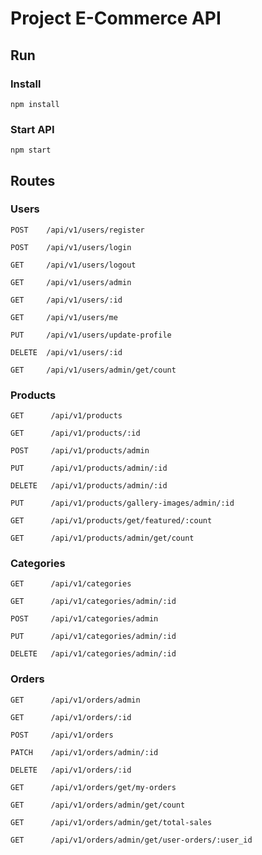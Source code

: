 
# Project E-Commerce API

## Run

### Install

``
npm install
``

### Start API

``
npm start
``

## Routes

### Users

``
POST    /api/v1/users/register
``

``
POST    /api/v1/users/login
``

``
GET     /api/v1/users/logout
``

``
GET     /api/v1/users/admin
``

``
GET     /api/v1/users/:id
``

``
GET     /api/v1/users/me
``

``
PUT     /api/v1/users/update-profile
``

``
DELETE  /api/v1/users/:id
``

``
GET     /api/v1/users/admin/get/count
``

### Products

``
GET      /api/v1/products
``

``
GET      /api/v1/products/:id
``

``
POST     /api/v1/products/admin
``

``
PUT      /api/v1/products/admin/:id
``

``
DELETE   /api/v1/products/admin/:id
``

``
PUT      /api/v1/products/gallery-images/admin/:id
``

``
GET      /api/v1/products/get/featured/:count
``

``
GET      /api/v1/products/admin/get/count
``

### Categories

``
GET      /api/v1/categories
``

``
GET      /api/v1/categories/admin/:id
``

``
POST     /api/v1/categories/admin
``

``
PUT      /api/v1/categories/admin/:id
``

``
DELETE   /api/v1/categories/admin/:id
``

### Orders

``
GET      /api/v1/orders/admin
``

``
GET      /api/v1/orders/:id
``

``
POST     /api/v1/orders
``

``
PATCH    /api/v1/orders/admin/:id
``

``
DELETE   /api/v1/orders/:id
``

``
GET      /api/v1/orders/get/my-orders
``

``
GET      /api/v1/orders/admin/get/count
``

``
GET      /api/v1/orders/admin/get/total-sales
``

``
GET      /api/v1/orders/admin/get/user-orders/:user_id
``
